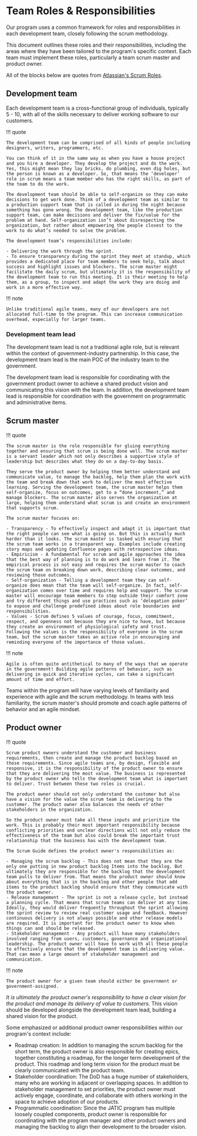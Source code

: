 # Team Roles & Responsibilities

Our program uses a common framework for roles and responsibilities in each development team, closely following the scrum methodology. 

This document outlines these roles and their responsibilities, including the areas where they have been tailored to the program's specific context. Each team must implement these roles, particularly a team scrum master and product owner.

All of the blocks below are quotes from [Atlassian's Scrum Roles](https://www.atlassian.com/agile/scrum/roles).

## Development team

Each development team is a cross-functional group of individuals, typically 5 - 10, with all of the skills necessary to deliver working software to our customers. 

!!! quote

    The development team can be comprised of all kinds of people including designers, writers, programmers, etc.  
    
    You can think of it in the same way as when you have a house project and you hire a developer. They develop the project and do the work. Yes, this might mean they lay bricks, do plumbing, even dig holes, but the person is known as a developer. So, that means the ‘developer’ role in scrum means a team member who has the right skills, as part of the team to do the work.

    The development team should be able to self-organize so they can make decisions to get work done. Think of a development team as similar to a production support team that is called in during the night because something has gone wrong. The development team, like the production support team, can make decisions and deliver the fix/value for the problem at hand. Self-organization isn’t about disrespecting the organization, but rather about empowering the people closest to the work to do what’s needed to solve the problem.   

    The development team’s responsibilities include:
    
    - Delivering the work through the sprint.
    - To ensure transparency during the sprint they meet at standup, which provides a dedicated place for team members to seek help, talk about success and highlight issues and blockers. The scrum master might facilitate the daily scrum, but ultimately it is the responsibility of the development team to run this meeting. It is their meeting to help them, as a group, to inspect and adapt the work they are doing and work in a more effective way.

!!! note

    Unlike traditional agile teams, many of our developers are not allocated full-time to the program. This can increase communication overhead, especially for larger teams.

### Development team lead

The development team lead is not a traditional agile role, but is relevant within the context of government-industry partnership. In this case, the development team lead is the main POC of the industry team to the government.

The development team lead is responsible for coordinating with the government product owner to achieve a shared product vision and communicating this vision with the team. In addition, the development team lead is responsible for coordination with the government on programmatic and administrative items.

## Scrum master

!!! quote

    The scrum master is the role responsible for gluing everything together and ensuring that scrum is being done well. The scrum master is a servant leader which not only describes a supportive style of leadership but describes what they do on a day-to-day basis. 

    They serve the product owner by helping them better understand and communicate value, to manage the backlog, help them plan the work with the team and break down that work to deliver the most effective learning. Serving the development team, the scrum master helps them self-organize, focus on outcomes, get to a “done increment,” and manage blockers. The scrum master also serves the organization at large, helping them understand what scrum is and create an environment that supports scrum.

    The scrum master focuses on:

    - Transparency - To effectively inspect and adapt it is important that the right people can see what is going on. But this is actually much harder than it looks. The scrum master is tasked with ensuring that the scrum team works in a transparent way. Examples include creating story maps and updating Confluence pages with retrospective ideas.
    - Empiricism - A fundamental for scrum and agile approaches the idea that the best way of planning is to do work and learn from it. The empirical process is not easy and requires the scrum master to coach the scrum team on breaking down work, describing clear outcomes, and reviewing those outcomes.
    - Self-organization - Telling a development team they can self-organize does mean that the team will self-organize. In fact, self-organization comes over time and requires help and support. The scrum master will encourage team members to step outside their comfort zone and try different things and use practices such as ‘delegation poker’ to expose and challenge predefined ideas about role boundaries and responsibilities.
    - Values - Scrum defines 5 values of courage, focus, commitment, respect, and openness not because they are nice to have, but because they create an environment of physiological safety and trust. Following the values is the responsibility of everyone in the scrum team, but the scrum master takes an active role in encouraging and reminding everyone of the importance of those values.

!!! note

    Agile is often quite antithetical to many of the ways that we operate in the government! Building agile patterns of behavior, such as delivering in quick and iterative cycles, can take a significant amount of time and effort.

Teams within the program will have varying levels of familiarity and experience with agile and the scrum methodology. In teams with less familiarity, the scrum master's should promote and coach agile patterns of behavior and an agile mindset. 

## Product owner

!!! quote

    Scrum product owners understand the customer and business requirements, then create and manage the product backlog based on those requirements. Since agile teams are, by design, flexible and responsive, it is the responsibility of the product owner to ensure that they are delivering the most value. The business is represented by the product owner who tells the development team what is important to deliver. Trust between these two roles is crucial.

    The product owner should not only understand the customer but also have a vision for the value the scrum team is delivering to the customer. The product owner also balances the needs of other stakeholders in the organization.  
    
    So the product owner must take all these inputs and prioritize the work. This is probably their most important responsibility because conflicting priorities and unclear directions will not only reduce the effectiveness of the team but also could break the important trust relationship that the business has with the development team.
    
    The Scrum Guide defines the product owner's responsibilities as:

    - Managing the scrum backlog - This does not mean that they are the only one putting in new product backlog Items into the backlog. But ultimately they are responsible for the backlog that the development team pulls to deliver from. That means the product owner should know about everything that is in the backlog and other people that add items to the product backlog should ensure that they communicate with the product owner. 
    - Release management - The sprint is not a release cycle, but instead a planning cycle. That means that scrum teams can deliver at any time. Ideally, they would deliver frequently throughout the sprint allowing the sprint review to review real customer usage and feedback. However continuous delivery is not always possible and other release models are required. It is important for the product owner to know when things can and should be released.
    - Stakeholder management - Any product will have many stakeholders involved ranging from users, customers, governance and organizational leadership. The product owner will have to work with all these people to effectively ensure that the development team is delivering value. That can mean a large amount of stakeholder management and communication.

!!! note

    The product owner for a given team should either be government or government-assigned. 

*It is ultimately the product owner's responsibility to have a clear vision for the product and manage its delivery of value to customers.* This vision should be developed alongside the development team lead, building a shared vision for the product.

Some emphasized or additional product owner responsibilities within our program's context include:

- Roadmap creation: In addition to managing the scrum backlog for the short term, the product owner is also responsible for creating epics, together constituting a roadmap, for the longer term development of the product. This roadmap and long term vision for the product must be clearly communicated with the product team. 
- Stakeholder coordination: The DoD has a huge number of stakeholders, many who are working in adjacent or overlapping spaces. In addition to stakeholder management to set priorities, the product owner must actively engage, coordinate, and collaborate with others working in the space to achieve adoption of our products.
- Programmatic coordination: Since the JATIC program has multiple loosely coupled components, product owner is responsible for coordinating with the program manager and other product owners and managing the backlog to align their development to the broader vision. 
